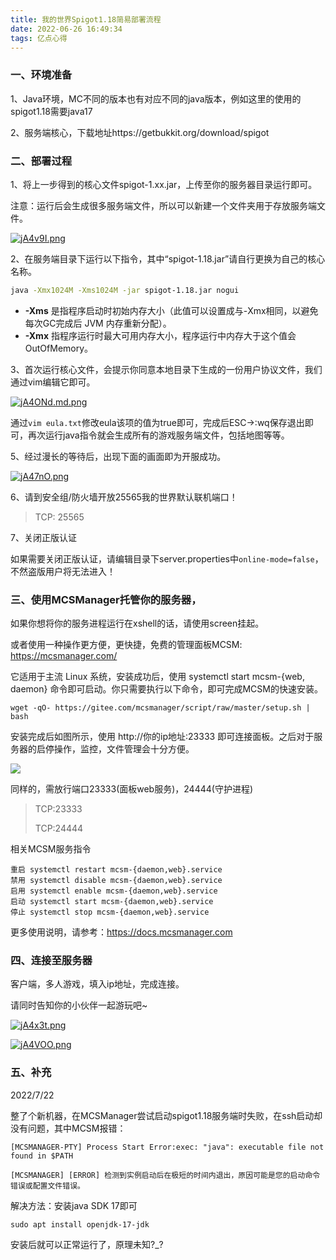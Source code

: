 ```yaml
---
title: 我的世界Spigot1.18简易部署流程
date: 2022-06-26 16:49:34
tags: 亿点心得
---
```


### 一、环境准备

1、Java环境，MC不同的版本也有对应不同的java版本，例如这里的使用的spigot1.18需要java17

2、服务端核心，下载地址https://getbukkit.org/download/spigot

### 二、部署过程

1、将上一步得到的核心文件spigot-1.xx.jar，上传至你的服务器目录运行即可。

注意：运行后会生成很多服务端文件，所以可以新建一个文件夹用于存放服务端文件。

[![jA4v9I.png](https://s1.ax1x.com/2022/06/26/jA4v9I.png)](https://imgtu.com/i/jA4v9I)

2、在服务端目录下运行以下指令，其中“spigot-1.18.jar”请自行更换为自己的核心名称。

```bash
java -Xmx1024M -Xms1024M -jar spigot-1.18.jar nogui
```

- **-Xms** 是指程序启动时初始内存大小（此值可以设置成与-Xmx相同，以避免每次GC完成后 JVM 内存重新分配）。
- **-Xmx** 指程序运行时最大可用内存大小，程序运行中内存大于这个值会 OutOfMemory。



3、首次运行核心文件，会提示你同意本地目录下生成的一份用户协议文件，我们通过vim编辑它即可。

[![jA4ONd.md.png](https://s1.ax1x.com/2022/06/26/jA4ONd.md.png)](https://imgtu.com/i/jA4ONd)

通过`vim eula.txt`修改eula该项的值为true即可，完成后ESC→:wq保存退出即可，再次运行java指令就会生成所有的游戏服务端文件，包括地图等等。



5、经过漫长的等待后，出现下面的画面即为开服成功。

[![jA47nO.png](https://s1.ax1x.com/2022/06/26/jA47nO.png)](https://imgtu.com/i/jA47nO)



6、请到安全组/防火墙开放25565我的世界默认联机端口！

> TCP: 25565



7、关闭正版认证

如果需要关闭正版认证，请编辑目录下server.properties中`online-mode=false`，不然盗版用户将无法进入！



### 三、使用MCSManager托管你的服务器，

如果你想将你的服务进程运行在xshell的话，请使用screen挂起。

或者使用一种操作更方便，更快捷，免费的管理面板MCSM: https://mcsmanager.com/

它适用于主流 Linux 系统，安装成功后，使用 systemctl start mcsm-{web, daemon} 命令即可启动。你只需要执行以下命令，即可完成MCSM的快速安装。

```
wget -qO- https://gitee.com/mcsmanager/script/raw/master/setup.sh | bash
```

安装完成后如图所示，使用 http://你的ip地址:23333 即可连接面板。之后对于服务器的启停操作，监控，文件管理会十分方便。

![](https://s3.bmp.ovh/imgs/2022/06/26/f2b834f0d4842a4c.png)

同样的，需放行端口23333(面板web服务)，24444(守护进程)

> TCP:23333
>
> TCP:24444

相关MCSM服务指令

```
重启 systemctl restart mcsm-{daemon,web}.service
禁用 systemctl disable mcsm-{daemon,web}.service
启用 systemctl enable mcsm-{daemon,web}.service
启动 systemctl start mcsm-{daemon,web}.service
停止 systemctl stop mcsm-{daemon,web}.service
```

更多使用说明，请参考：https://docs.mcsmanager.com



### 四、连接至服务器

客户端，多人游戏，填入ip地址，完成连接。

请同时告知你的小伙伴一起游玩吧~

[![jA4x3t.png](https://s1.ax1x.com/2022/06/26/jA4x3t.png)](https://imgtu.com/i/jA4x3t)

[![jA4VOO.png](https://s1.ax1x.com/2022/06/26/jA4VOO.png)](https://imgtu.com/i/jA4VOO)



### 五、补充

2022/7/22 

整了个新机器，在MCSManager尝试启动spigot1.18服务端时失败，在ssh启动却没有问题，其中MCSM报错：

`[MCSMANAGER-PTY] Process Start Error:exec: "java": executable file not found in $PATH`

`[MCSMANAGER] [ERROR] 检测到实例启动后在极短的时间内退出，原因可能是您的启动命令错误或配置文件错误。`

解决方法：安装java SDK 17即可

```
sudo apt install openjdk-17-jdk
```

安装后就可以正常运行了，原理未知?_?
